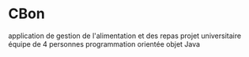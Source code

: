 # CBon

application de gestion de l'alimentation et des repas
projet universitaire
équipe de 4 personnes
programmation orientée objet Java
